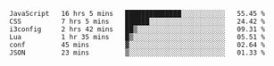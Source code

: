 
<!--START_SECTION:waka-->

```text
JavaScript   16 hrs 5 mins   ██████████████░░░░░░░░░░░   55.45 %
CSS          7 hrs 5 mins    ██████░░░░░░░░░░░░░░░░░░░   24.42 %
i3config     2 hrs 42 mins   ██▒░░░░░░░░░░░░░░░░░░░░░░   09.31 %
Lua          1 hr 35 mins    █▒░░░░░░░░░░░░░░░░░░░░░░░   05.51 %
conf         45 mins         ▓░░░░░░░░░░░░░░░░░░░░░░░░   02.64 %
JSON         23 mins         ▒░░░░░░░░░░░░░░░░░░░░░░░░   01.33 %
```

<!--END_SECTION:waka-->

<!--unk0e-ctrlmd-blitzh-->
